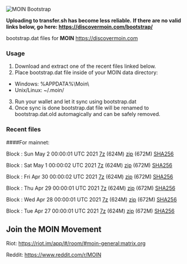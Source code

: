 ![MOIN Bootstrap](https://i.imgur.com/KjM1jMp.jpg)

**Uploading to transfer.sh has become less reliable.**
**If there are no valid links below, go here: https://discovermoin.com/bootstrap/**

bootstrap.dat files for **MOIN** https://discovermoin.com

### Usage

1. Download and extract one of the recent files linked below.
2. Place bootstrap.dat file inside of your MOIN data directory:
 - Windows: %APPDATA%\Moin\
 - Unix/Linux: ~/.moin/
3. Run your wallet and let it sync using bootstrap.dat
4. Once sync is done bootstrap.dat file will be renamed to bootstrap.dat.old automagically and can be safely removed.


### Recent files

####For mainnet:

Block : Sun May  2 00:00:01 UTC 2021 [7z](https://transfer.sh/47ldh/bootstrap.dat.20210502.7z) (624M) [zip](https://transfer.sh/13EzM5/bootstrap.dat.20210502.zip) (672M) [SHA256](https://transfer.sh/SyMEv/sha256.txt)

Block : Sat May  1 00:00:02 UTC 2021 [7z](https://transfer.sh/IHkEb/bootstrap.dat.20210501.7z) (624M) [zip](https://transfer.sh/apZPa/bootstrap.dat.20210501.zip) (672M) [SHA256](https://transfer.sh/TNr8V/sha256.txt)

Block : Fri Apr 30 00:00:02 UTC 2021 [7z](https://transfer.sh/RCpNy/bootstrap.dat.20210430.7z) (624M) [zip](https://transfer.sh/z5wQx/bootstrap.dat.20210430.zip) (672M) [SHA256](https://transfer.sh/6vusX/sha256.txt)

Block : Thu Apr 29 00:00:01 UTC 2021 [7z](https://transfer.sh/2CEh8/bootstrap.dat.20210429.7z) (624M) [zip](https://transfer.sh/1s4lc/bootstrap.dat.20210429.zip) (672M) [SHA256](https://transfer.sh/JDKih/sha256.txt)

Block : Wed Apr 28 00:00:01 UTC 2021 [7z](https://transfer.sh/HHGGs/bootstrap.dat.20210428.7z) (624M) [zip](https://transfer.sh/gb8Vs/bootstrap.dat.20210428.zip) (672M) [SHA256](https://transfer.sh/WyI6Q/sha256.txt)

Block : Tue Apr 27 00:00:01 UTC 2021 [7z](https://transfer.sh/HYtbg/bootstrap.dat.20210427.7z) (624M) [zip](https://transfer.sh/nES4f/bootstrap.dat.20210427.zip) (672M) [SHA256](https://transfer.sh/LZbsU/sha256.txt)

## Join the MOIN Movement

Riot: https://riot.im/app/#/room/#moin-general:matrix.org

Reddit: https://www.reddit.com/r/MOIN
